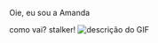 Oie, eu sou a Amanda

como vai? stalker!
![descrição do GIF](https://github.com/user-attachments/assets/2638bc8d-8152-4b93-94ba-6c8ccc93baf7)


